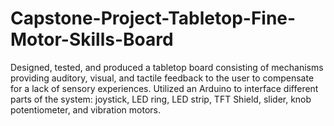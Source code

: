 # Capstone-Project-Tabletop-Fine-Motor-Skills-Board
Designed, tested, and produced a tabletop board consisting of mechanisms providing auditory, visual, and tactile feedback to the user to compensate for a lack of sensory experiences. Utilized an Arduino to interface different parts of the system: joystick, LED ring, LED strip, TFT Shield, slider, knob potentiometer, and vibration motors.

